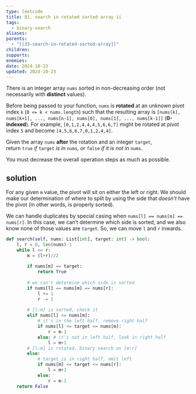 ```yaml
---
type: leetcode
title: 81. search in rotated sorted array ii
tags:
  - binary-search
aliases: 
parents:
  - "[[33-search-in-rotated-sorted-array]]"
children: 
supports: 
enemies: 
date: 2024-10-23
updated: 2024-10-23
---
```


There is an integer array `nums` sorted in non-decreasing order (not necessarily with **distinct** values).

Before being passed to your function, `nums` is **rotated** at an unknown pivot index `k` (`0 <= k < nums.length`) such that the resulting array is `[nums[k], nums[k+1], ..., nums[n-1], nums[0], nums[1], ..., nums[k-1]]` (**0-indexed**). For example, `[0,1,2,4,4,4,5,6,6,7]` might be rotated at pivot index `5` and become `[4,5,6,6,7,0,1,2,4,4]`.

Given the array `nums` **after** the rotation and an integer `target`, return `true` _if_ `target` _is in_ `nums`_, or_ `false` _if it is not in_ `nums`_._

You must decrease the overall operation steps as much as possible.

## solution

For any given `m` value, the pivot will sit on either the left or right. We should make our determination of where to split by using the side that _doesn’t_ have the pivot (in other words, is properly sorted).

We can handle duplicates by special casing when `nums[l] == nums[m] == nums[r]`. In this case, we can’t determine which side is sorted, and we also know none of those values are `target`. So, we can move `l` and `r` inwards.

```python
def search(self, nums: List[int], target: int) -> bool:
	l, r = 0, len(nums)-1
	while l <= r:
		m = (l+r)//2
	  
		if nums[m] == target:
			return True
	  
		# we can't determine which side is sorted
		if nums[l] == nums[m] == nums[r]:
			l += 1
			r -= 1
	  
		# [l:m] is sorted, check it
		elif nums[l] <= nums[m]:
			# it's in the left half, remove right half
			if nums[l] <= target <= nums[m]:
				r = m-1
			else: # it's not in left half, look in right half
				l = m+1
		# [l:m] is rotated, binary search on [m:r]
		else:
			# target is in right half, omit left
			if nums[m] <= target <= nums[r]:
				l = m+1
			else:
				r = m-1
	return False
```

